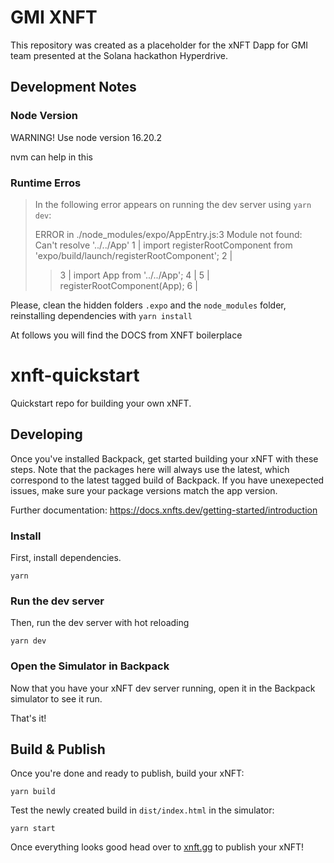 # GMI XNFT

This repository was created as a placeholder for the xNFT Dapp for GMI team presented at the Solana hackathon Hyperdrive.


## Development Notes

### Node Version

WARNING! Use node version 16.20.2

nvm can help in this 

### Runtime Erros

> In the following error appears on running the dev server using `yarn dev`:
> 
> ERROR in ./node_modules/expo/AppEntry.js:3
> Module not found: Can't resolve '../../App'
>   1 | import registerRootComponent from 'expo/build/launch/registerRootComponent';
>   2 |
> > 3 | import App from '../../App';
>  4 |
>  5 | registerRootComponent(App);
>  6 |

Please, clean the hidden folders `.expo` and the `node_modules` folder, reinstalling dependencies with `yarn install`


At follows you will find the DOCS from XNFT boilerplace

# xnft-quickstart

Quickstart repo for building your own xNFT.

## Developing

Once you've installed Backpack, get started building your xNFT with these steps. Note that the packages here will always use the latest, which correspond to the latest tagged build of Backpack. If you have unexepected issues, make sure your package versions match the app version.

Further documentation: https://docs.xnfts.dev/getting-started/introduction

### Install

First, install dependencies.

```
yarn
```

### Run the dev server

Then, run the dev server with hot reloading

```
yarn dev
```

### Open the Simulator in Backpack

Now that you have your xNFT dev server running, open it in the Backpack simulator to see it run.

That's it!


## Build & Publish

Once you're done and ready to publish, build your xNFT:

```
yarn build
```

Test the newly created build in `dist/index.html` in the simulator:

```
yarn start
```

Once everything looks good head over to [xnft.gg](https://www.xnft.gg) to publish your xNFT!

